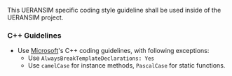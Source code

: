This UERANSIM specific coding style guideline shall be used inside of the UERANSIM project.

### C++ Guidelines

- Use [Microsoft](https://docs.microsoft.com/en-us/dotnet/fundamentals/code-analysis/code-style-rule-options?view=vs-2017)'s C++ coding guidelines, with following exceptions:
    - Use `AlwaysBreakTemplateDeclarations: Yes`
    - Use `camelCase` for instance methods, `PascalCase` for static functions.
